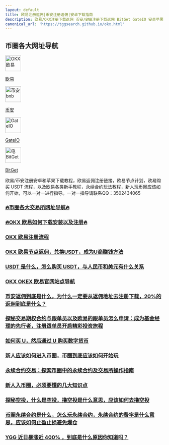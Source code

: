 ```yaml
---
layout: default
title: 欧易注册返佣|币安注册返佣|安卓下载指南
description: 欧易/OKX注册下载返佣 币安/BNB注册下载返佣 BitGet GateIO 安卓苹果下载注册，兑换 USDT，USDT 商申请教程全部流程，BTC 交易所购买教程，永续合约教程，各大交易所官网导航，币圈交易所返佣介绍，新人玩币教程指引
canonical_url: 'https://tggsearch.github.io/okx.html'
---
```

## 币圈各大网址导航
<div  class='icon-block-body-four'>
  <div class='icon-block-item'>
    <a href="/docs/302.html?target=https://www.okx.com/join/90884854" target="_blank">
        <img src="https://cdn.jsdelivr.net/gh/tggsearch/tggSearch.github.io/assets/img/okx.png" alt="OKX 欧易" height=50px>
        <p>欧易</p>
    </a>
  </div>
  <div class='icon-block-item'>
    <a href="/docs/302.html?target=https://accounts.binance.com/register?ref=ED13UFJ5" target="_blank">
        <img src="https://cdn.jsdelivr.net/gh/tggsearch/tggSearch.github.io/assets/img/bnb.webp" alt="币安  bnb" height=50px>
        <p>币安</p>
    </a>
  </div>
  <div class='icon-block-item'>
    <a href="/docs/302.html?target=https://www.gate.io/signup/UllHXA0J/ab10?ref_type=103" target="_blank">
        <img src="https://cdn.jsdelivr.net/gh/tggsearch/tggSearch.github.io/assets/img/gateio.png" alt="GateIO" height=50px>
        <p>GateIO</p>
    </a>
  </div>
  <div class='icon-block-item'>
    <a href="/docs/302.html?target=https://partner.bitget.com/bg/ml6l51911687837747447" target="_blank">
        <img src="https://cdn.jsdelivr.net/gh/tggsearch/tggSearch.github.io/assets/img/bitget.png" alt="电BitGet" height=50px>
        <p>BitGet</p>
    </a>
  </div>
</div>
欧易/币安注册安卓和苹果下载教程，欧易返佣注册链接，欧易节点计划，欧易购买 USDT 流程，以及欧易各类新手教程，永续合约玩法教程，新人玩币圈应该如何开始，可以一对一进行指导。一对一指导请联系QQ：3502434065

### [🔥币圈各大交易所网址导航🔥](./docs/coins-index.html)
### [🔥OKX 欧易如何下载安装以及注册🔥](./docs/okx-install.html)
### [OKX 欧易注册流程](./docs/okx.html)
### [OKX 欧易节点返佣，兑换USDT，成为U商赚钱方法](./docs/okx-buy-coins.html)
### [USDT 是什么，怎么购买 USDT，与人民币和美元有什么关系](./docs/usdt.html)
### [OKX OKEX 欧易官网站点导航](./docs/okx-intro.html)
### [币安返佣到底是什么，为什么一定要从返佣地址去注册下载，20%的返佣到底是什么？](./docs/bnb-buy-coins.html)
### [探秘交易期权合约与跟单员以及欧易的跟单员怎么申请：成为基金经理的先行者，注册跟单员开启精彩投资旅程](./docs/ok-gd.html)
### [如何买 U，然后通过 U 购买数字货币](./docs/buyu-selleru.html)
### [新人应该如何进入币圈，币圈到底应该如何开始玩](./docs/new-blockchain.html)
### [永续合约交易：探索币圈中的永续合约及交易所操作指南](./docs/yx-hy.html)
### [新人入币圈，必须要懂的几大知识点](./docs/coins-new.html)
### [探秘空投，什么是空投，撸空投是什么意思，应该如何去撸空投](./docs/airdrop.html)
### [币圈永续合约是什么，怎么玩永续合约，永续合约的费率是什么意思，应该如何止盈止损避免爆仓](./docs/coins-yx-play.html)
### [YGG 近日暴涨近 400% ，到底是什么原因你知道吗？](./docs/news-ygg.html)
